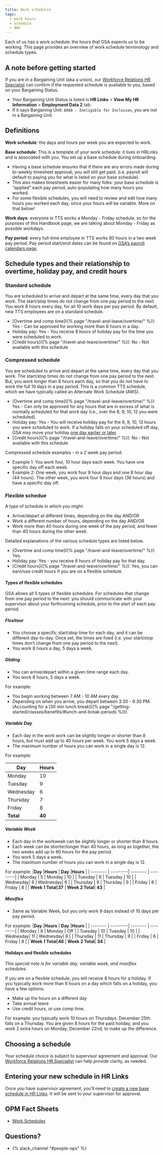 ```yaml
---
title: Work schedules
tags:
  - work hours
  - schedule
  - AWS
---
```

Each of us has a work schedule: the hours that GSA expects us to be working. This page provides an overview of work schedule terminology and schedule types. 

## A note before getting started

If you are in a Bargaining Unit (aka a union), our [Workforce Relations HR Specialist](https://docs.google.com/document/d/15glvq9UakKUN8XTRTa6gRkhBHm2whhQyAGmf8ibTtBs/edit#heading=h.65ckjyv9pbpl) can confirm if the requested schedule is available to you, based on your Bargaining Status. 
- Your Bargaining Unit Status is listed in **HR Links** > **View My HR Information** > **Employment Data 2** tab. 
- If it says Bargaining Unit: `8888 - Ineligible for Inclusion`, you are *not* in a Bargaining Unit.

## Definitions
**Work schedule**: the days and hours per week you are expected to work.

**Base schedule**: This is a template of your work schedule: it lives in HRLinks and is associated with you. You set up a base schedule during onboarding. 
- Having a base schedule ensures that if there are any errors made during bi-weekly timesheet approval, you will still get paid. (i.e. payroll will default to paying you for what is listed on your base schedule).
- This also makes timesheets easier for many folks: your base schedule is “applied” each pay period, auto-populating how many hours you worked.
- For some flexible schedules, you will need to review and edit how many hours you worked each day, since your hours will be variable. More on that below!

**Work days**: everyone in TTS works a Monday - Friday schedule, so for the purposes of this Handbook page, we are talking about Monday - Friday as possible workdays.

**Pay period**: every full-time employee in TTS works 80 hours in a two week pay period. Pay period start/end dates can be found on [GSA’s payroll calendars page](https://www.gsa.gov/buy-through-us/purchasing-programs/shared-services/payroll-shared-services/payroll-calendars).

## Schedule types and their relationship to overtime, holiday pay, and credit hours

### Standard schedule 
You are scheduled to arrive and depart at the same time, every day that you work. The start/stop times do not change from one pay period to the next. You work 8 hours every day, for all 10 work days per pay period. By default, new TTS employees are on a standard schedule.
- [Overtime and comp time]({% page "/travel-and-leave/overtime/" %}): Yes - Can be approved for working more than 8 hours in a day.
- Holiday pay: Yes - You receive 8 hours of holiday pay for the time you were scheduled to work.
- [Credit hours]({% page "/travel-and-leave/overtime/" %}): No - Not available with this schedule

### Compressed schedule
You are scheduled to arrive and depart at the same time, every day that you work. The start/stop times do not change from one pay period to the next.  But, you work longer than 8 hours each day, so that you do not have to work the full 10 days in a pay period. This is a common TTS schedule, which we have typically called an Alternate Work Schedule (AWS).
- [Overtime and comp time]({% page "/travel-and-leave/overtime/" %}): Yes - Can only be approved for any hours that are in excess of what is normally scheduled for that work day (i.e., over the 8, 9, 10, 12 you were scheduled).
- Holiday pay: Yes - You will receive holiday pay for the 8, 9, 10, 12 hours you were scheduled to work. If a holiday falls on your scheduled off day, GSA may move your holiday [one day earlier or later](https://www.opm.gov/policy-data-oversight/pay-leave/work-schedules/fact-sheets/Federal-Holidays-In-Lieu-Of-Determination).
- [Credit hours]({% page "/travel-and-leave/overtime/" %}): No - Not available with this schedule

Compressed schedule examples - in a 2 week pay period:
- Example 1: You work four, 10 hour days each week. You have one specific day off each week.
- Example 2: One week, you work four 9 hour days and one 8 hour day (44 hours). The other week, you work four 9 hour days (36 hours) and have a specific day off.

### Flexible schedue
A type of schedule in which you might:
- Arrive/depart at different times, depending on the day AND/OR
- Work a different number of hours, depending on the day AND/OR
- Work more than 40 hours during one week of the pay period, and fewer than 40 hours during the other week.

Detailed explanations of the various schedule types are listed below.
- [Overtime and comp time]({% page "/travel-and-leave/overtime/" %}): Yes.
- Holiday pay:  Yes - you receive 8 hours of holiday pay for that day. 
- [Credit hours]({% page "/travel-and-leave/overtime/" %}): Yes, you can earn/use credit hours if you are on a flexible schedule.


#### Types of flexible schedules
GSA allows all 5 types of flexible schedules. For schedules that change from one pay period to the next: you should communicate with your supervisor about your forthcoming schedule, prior to the start of each pay period.

##### Flexitour
- You choose a specific start/stop time for each day, and it can be different day-to-day. Once set, the times are fixed (i.e. your start/stop times don’t change from one pay period to the next).
- You work 8 hours a day, 5 days a week.

##### Gliding
- You can arrive/depart within a given time range each day.
- You work 8 hours, 5 days a week.

For example: 
- You begin working between 7 AM - 10 AM every day. 
- Depending on when you arrive, you depart between 3:30 - 6:30 PM. (Accounting for a [30 min lunch break]({% page "/getting-started/classes/benefits/#lunch-and-break-periods %})).

##### Variable Day
- Each day in the work work can be slightly longer or shorter than 8 hours, but must add up to 40 hours per week.
You work 5 days a week.
- The maximum number of hours you can work in a single day is 12.

For example:

|**Day**   |**Hours** |
| -------- | ---------|
| Monday   | 10       |
| Tuesday  | 9        |
| Wednesday| 6        |
| Thursday | 7        |
| Friday   | 8        |
| **Total**|**40**    |

##### Variable Week
- Each day in the workweek can be slightly longer or shorter than 8 hours. 
- Each week can be shorter/longer than 40 hours, as long as together, the two weeks add up to 80 hours for the pay period.
- You work 5 days a week.
- The maximum number of hours you can work in a single day is 12.

For example:
|**Day**   |**Hours** | **Day**  |**Hours** | 
| -------- | ---------| -------- | ---------|
| Monday   | 5        | Monday   | 10       |
| Tuesday  | 9        | Tuesday  | 10       |
| Wednesday| 6        | Wednesday| 6        |
| Thursday | 9        | Thursday | 9        |
| Friday   | 8        | Friday   | 8        |
| **Week 1 Total**|**37**    | **Week 2 Total**| **43**   |


##### Maxiflex
- Same as Variable Week, but you only work 9 days instead of 10 days per pay period. 

For example:
|**Day**   |**Hours** | **Day**  |**Hours** | 
| -------- | ---------| -------- | ---------|
| Monday   | 8        | Monday   | Off      |
| Tuesday  | 10       | Tuesday  | 10       |
| Wednesday| 11       | Wednesday| 6        |
| Thursday | 11       | Thursday | 9        |
| Friday   | 6        | Friday   | 8        |
| **Week 1 Total**|**46**    | **Week 2 Total**| **34**   |

#### Holidays and flexible schedules

*This special note is for variable day, variable week, and maxiflex schedules.*

If you are on a flexible schedule, you will receive 8 hours for a holiday. If you typically work more than 8 hours on a day which falls on a holiday, you have a few options:
- Make up the hours on a different day 
- Take annual leave
- Use credit hours, or use comp time.  

For example: you typically work 10 hours on Thursdays. December 25th falls on a Thursday. You are given 8 hours for the paid holiday, and you work 2 extra hours on Monday, December 22nd, to make up the difference.

## Choosing a schedule
Your schedule choice is subject to supervisor agreement and approval. Our [Workforce Relations HR Specialist](https://docs.google.com/document/d/15glvq9UakKUN8XTRTa6gRkhBHm2whhQyAGmf8ibTtBs/edit#heading=h.65ckjyv9pbpl) can help provide clarity, as needed.

## Entering your new schedule in HR Links
Once you have supervisor agreement, you’ll need to [create a new base schedule in HR Links](https://corporateapps.gsa.gov/files/Create-a-Base-Schedule-Employees.pdf). It will be sent to your supervisor for approval.

## OPM Fact Sheets
- [Work Schedules](https://www.opm.gov/policy-data-oversight/pay-leave/work-schedules/)

## Questions?

- {% slack_channel "#people-ops" %}
